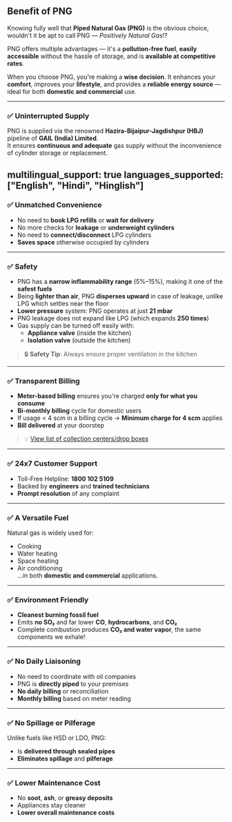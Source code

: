 ## Benefit of PNG
<!-- synonyms: Benefit of PNG | benefit of png | लाभ of पीएनजी | Benefits of PNG | पीएनजी के लाभ | png benefits | png ke fayde -->

Knowing fully well that **Piped Natural Gas (PNG)** is the obvious choice, wouldn't it be apt to call PNG — _Positively Natural Gas_!?

PNG offers multiple advantages — it's a **pollution-free fuel**, **easily accessible** without the hassle of storage, and is **available at competitive rates**.

When you choose PNG, you're making a **wise decision**. It enhances your **comfort**, improves your **lifestyle**, and provides a **reliable energy source** — ideal for both **domestic and commercial** use.

---

### ✅ Uninterrupted Supply
<!-- synonyms: ✅ Uninterrupted Supply | ✅ uninterrupted supply | uninterrupted supply | ✅ निरंतर आपूर्ति -->

PNG is supplied via the renowned **Hazira-Bijaipur-Jagdishpur (HBJ)** pipeline of **GAIL (India) Limited**.  
It ensures **continuous and adequate** gas supply without the inconvenience of cylinder storage or replacement.

multilingual_support: true
languages_supported: ["English", "Hindi", "Hinglish"]
---

### ✅ Unmatched Convenience
<!-- synonyms: ✅ Unmatched Convenience | ✅ unmatched convenience | unmatched convenience | ✅ अतुलनीय सुविधा -->

- No need to **book LPG refills** or **wait for delivery**
- No more checks for **leakage** or **underweight cylinders**
- No need to **connect/disconnect** LPG cylinders
- **Saves space** otherwise occupied by cylinders

---

### ✅ Safety
<!-- synonyms: ✅ Safety | ✅ safety | safety | ✅ सुरक्षा -->

- PNG has a **narrow inflammability range** (5%–15%), making it one of the **safest fuels**
- Being **lighter than air**, PNG **disperses upward** in case of leakage, unlike LPG which settles near the floor
- **Lower pressure** system: PNG operates at just **21 mbar**
- PNG leakage does not expand like LPG (which expands **250 times**)
- Gas supply can be turned off easily with:
  - **Appliance valve** (inside the kitchen)
  - **Isolation valve** (outside the kitchen)

> 🔒 **Safety Tip**: Always ensure proper ventilation in the kitchen

---

### ✅ Transparent Billing
<!-- synonyms: ✅ Transparent Billing | ✅ transparent billing | transparent billing | ✅ Transparent बिलिंग -->

- **Meter-based billing** ensures you're charged **only for what you consume**
- **Bi-monthly billing** cycle for domestic users
- If usage < 4 scm in a billing cycle → **Minimum charge for 4 scm** applies
- **Bill delivered** at your doorstep

> 💡 [View list of collection centers/drop boxes](#)

---

### ✅ 24x7 Customer Support
<!-- synonyms: ✅ 24x7 Customer Support | ✅ 24x7 customer support | 24x7 customer support -->

- Toll-Free Helpline: **1800 102 5109**
- Backed by **engineers** and **trained technicians**
- **Prompt resolution** of any complaint

---

### ✅ A Versatile Fuel
<!-- synonyms: ✅ A Versatile Fuel | ✅ a versatile fuel | a versatile fuel | ✅ A बहुउद्देश्यीय ईंधन -->

Natural gas is widely used for:

- Cooking
- Water heating
- Space heating
- Air conditioning  
  ...in both **domestic and commercial** applications.

---

### ✅ Environment Friendly
<!-- synonyms: ✅ Environment Friendly | ✅ environment friendly | environment friendly | ✅ पर्यावरण अनुकूल -->

- **Cleanest burning fossil fuel**
- Emits **no SO₂** and far lower **CO**, **hydrocarbons**, and **CO₂**
- Complete combustion produces **CO₂ and water vapor**, the same components we exhale!

---

### ✅ No Daily Liaisoning
<!-- synonyms: ✅ No Daily Liaisoning | ✅ no daily liaisoning | no daily liaisoning | ✅ कोई नहीं Daily Liaisoning -->

- No need to coordinate with oil companies
- PNG is **directly piped** to your premises
- **No daily billing** or reconciliation
- **Monthly billing** based on meter reading

---

### ✅ No Spillage or Pilferage
<!-- synonyms: ✅ No Spillage or Pilferage | ✅ no spillage or pilferage | no spillage or pilferage | ✅ कोई नहीं पलटाव or चोरी -->

Unlike fuels like HSD or LDO, PNG:

- Is **delivered through sealed pipes**
- **Eliminates spillage** and **pilferage**

---

### ✅ Lower Maintenance Cost
<!-- synonyms: ✅ Lower Maintenance Cost | ✅ lower maintenance cost | lower maintenance cost | ✅ कम रखरखाव खर्च -->

- No **soot**, **ash**, or **greasy deposits**
- Appliances stay cleaner
- **Lower overall maintenance costs**
